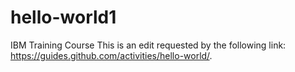 # hello-world1
IBM Training Course
This is an edit requested by the following link: https://guides.github.com/activities/hello-world/.

